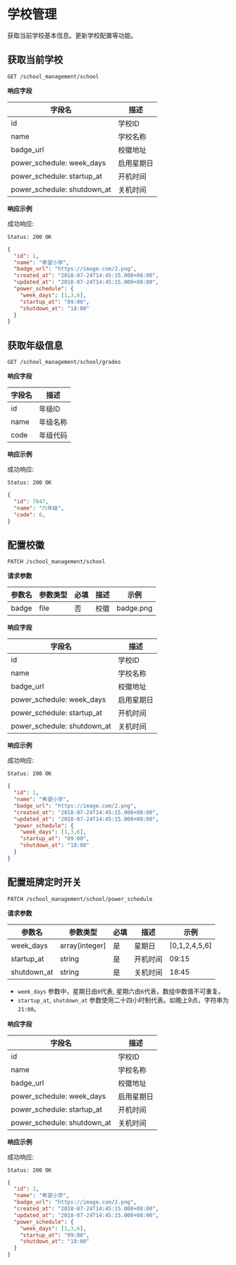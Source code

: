 # 学校管理

获取当前学校基本信息。更新学校配置等功能。

## 获取当前学校

```
GET /school_management/school
```
**响应字段**

| 字段名 | 描述 |
| -- | -- |
| id | 学校ID |
| name | 学校名称 |
| badge_url | 校徽地址 |
| power_schedule: week_days | 启用星期日 |
| power_schedule: startup_at | 开机时间 |
| power_schedule: shutdown_at | 关机时间 |

**响应示例**

成功响应:

```
Status: 200 OK
```

```json
{
  "id": 1,
  "name": "希望小学",
  "badge_url": "https://image.com/2.png",
  "created_at": "2018-07-24T14:45:15.000+08:00",
  "updated_at": "2018-07-24T14:45:15.000+08:00",
  "power_schedule": {
    "week_days": [1,3,6],
    "startup_at": "09:00",
    "shutdown_at": "18:00"
  }
}
```

## 获取年级信息

```
GET /school_management/school/grades
```

**响应字段**

| 字段名 | 描述 |
| -- | -- |
| id | 年级ID |
| name | 年级名称 |
| code | 年级代码 |

**响应示例**

成功响应:

```
Status: 200 OK
```

```json
{
  "id": 7847,
  "name": "六年级",
  "code": 6,
}
```

## 配置校徽

```
PATCH /school_management/school
```

**请求参数**

| 参数名 | 参数类型 | 必填 | 描述 | 示例 |
| --- | --- | --- | --- | --- |
| badge | file | 否 | 校徽 | badge.png |

**响应字段**

| 字段名 | 描述 |
| -- | -- |
| id | 学校ID |
| name | 学校名称 |
| badge_url | 校徽地址 |
| power_schedule: week_days | 启用星期日 |
| power_schedule: startup_at | 开机时间 |
| power_schedule: shutdown_at | 关机时间 |

**响应示例**

成功响应:

```
Status: 200 OK
```

```json
{
  "id": 1,
  "name": "希望小学",
  "badge_url": "https://image.com/2.png",
  "created_at": "2018-07-24T14:45:15.000+08:00",
  "updated_at": "2018-07-24T14:45:15.000+08:00",
  "power_schedule": {
    "week_days": [1,3,6],
    "startup_at": "09:00",
    "shutdown_at": "18:00"
  }
}
```

## 配置班牌定时开关

```
PATCH /school_management/school/power_schedule
```

**请求参数**

| 参数名 | 参数类型 | 必填 | 描述 | 示例 |
| --- | --- | --- | --- | --- |
| week_days | array[integer] | 是 | 星期日 | [0,1,2,4,5,6] |
| startup_at | string | 是 | 开机时间 | 09:15 |
| shutdown_at | string | 是 | 关机时间 | 18:45 |

* ```week_days``` 参数中，星期日由```0```代表, 星期六由```6```代表，数组中数值不可重复。
* ```startup_at```, ```shutdown_at``` 参数使用二十四小时制代表。如晚上9点，字符串为```21:00```。

**响应字段**

| 字段名 | 描述 |
| -- | -- |
| id | 学校ID |
| name | 学校名称 |
| badge_url | 校徽地址 |
| power_schedule: week_days | 启用星期日 |
| power_schedule: startup_at | 开机时间 |
| power_schedule: shutdown_at | 关机时间 |

**响应示例**

成功响应:

```
Status: 200 OK
```

```json
{
  "id": 1,
  "name": "希望小学",
  "badge_url": "https://image.com/2.png",
  "created_at": "2018-07-24T14:45:15.000+08:00",
  "updated_at": "2018-07-24T14:45:15.000+08:00",
  "power_schedule": {
    "week_days": [1,3,6],
    "startup_at": "09:00",
    "shutdown_at": "18:00"
  }
}
```
